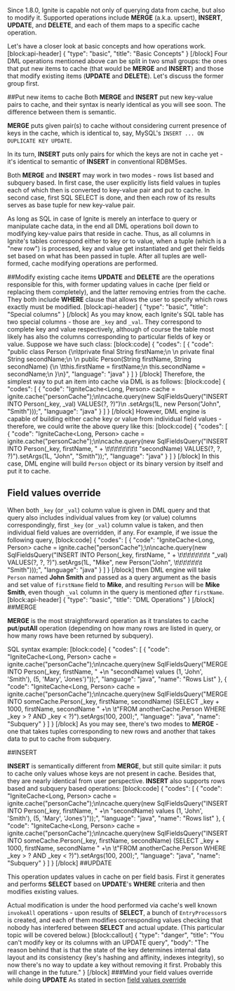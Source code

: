 Since 1.8.0, Ignite is capable not only of querying data from cache, but also to modify it. Supported operations include **MERGE** (a.k.a. upsert), **INSERT**, **UPDATE**, and **DELETE**, and each of them maps to a specific cache operation.

Let's have a closer look at basic concepts and how operations work.
[block:api-header]
{
  "type": "basic",
  "title": "Basic Concepts"
}
[/block]
Four DML operations mentioned above can be split in two small groups: the ones that put new items to cache (that would be **MERGE** and **INSERT**) and those that modify existing items (**UPDATE** and **DELETE**). Let's discuss the former group first.

##Put new items to cache
Both **MERGE** and **INSERT** put new key-value pairs to cache, and their syntax is nearly identical as you will see soon. The difference between them is semantic.

**MERGE** puts given pair(s) to cache without considering current presence of keys in the cache, which is identical to, say, MySQL's `INSERT ... ON DUPLICATE KEY UPDATE`.

In its turn, **INSERT** puts only pairs for which the keys are not in cache yet - it's identical to semantic of **INSERT** in conventional RDBMSes.

Both **MERGE** and **INSERT** may work in two modes - rows list based and subquery based. In first case, the user explicitly lists field values in tuples each of which then is converted to key-value pair and put to cache. In second case, first SQL SELECT is done, and then each row of its results serves as base tuple for new key-value pair.

As long as SQL in case of Ignite is merely an interface to query or manipulate cache data, in the end all DML operations boil down to modifying key-value pairs that reside in cache. Thus, as all columns in Ignite's tables correspond either to key or to value, when a tuple (which is a "new row") is processed, key and value get instantiated and get their fields set based on what has been passed in tuple. After all tuples are well-formed, cache modifying operations are performed.

##Modify existing cache items
**UPDATE** and **DELETE** are the operations responsible for this, with former updating values in cache (per field or replacing them completely), and the latter removing entries from the cache. They both include **WHERE** clause that allows the user to specify which rows exactly must be modified.
[block:api-header]
{
  "type": "basic",
  "title": "Special columns"
}
[/block]
As you may know, each Ignite's SQL table has two special columns - those are `_key` and `_val`. They correspond to complete key and value respectively, although of course the table most likely has also the columns corresponding to particular fields of key or value.
Suppose we have such class:
[block:code]
{
  "codes": [
    {
      "code": "public class Person {\n\tprivate final String firstName;\n  \n  private final String secondName;\n  \n  public Person(String firstName, String secondName) {\n  \tthis.firstName = firstName;\n    this.secondName = secondName;\n  }\n}",
      "language": "java"
    }
  ]
}
[/block]
Therefore, the simplest way to put an item into cache via DML is as follows:
[block:code]
{
  "codes": [
    {
      "code": "IgniteCache<Long, Person> cache = ignite.cache(\"personCache\");\n\ncache.query(new SqlFieldsQuery(\"INSERT INTO Person(_key, _val) VALUES(?, ?)\")\n         .setArgs(1L, new Person(\"John\", \"Smith\")));",
      "language": "java"
    }
  ]
}
[/block]
However, DML engine is capable of building either cache key or value from individual field values - therefore, we could write the above query like this:
[block:code]
{
  "codes": [
    {
      "code": "IgniteCache<Long, Person> cache = ignite.cache(\"personCache\");\n\ncache.query(new SqlFieldsQuery(\"INSERT INTO Person(_key, firstName, \" + \t\t\t\t\t\t\t\t \"secondName) VALUES(?, ?, ?)\").setArgs(1L, \"John\", \"Smith\"));",
      "language": "java"
    }
  ]
}
[/block]
In this case, DML engine will build `Person` object or its binary version by itself and put it to cache.

## Field values override
When both `_key` (or `_val`) column value is given in DML query and that query also includes individual values from key (or value) columns correspondingly, first `_key` (or `_val`) column value is taken, and then individual field values are overridden, if any. For example, if we issue the following query,
[block:code]
{
  "codes": [
    {
      "code": "IgniteCache<Long, Person> cache = ignite.cache(\"personCache\");\n\ncache.query(new SqlFieldsQuery(\"INSERT INTO Person(_key, firstName, \" + \t\t\t\t\t\t\t\t \"_val) VALUES(?, ?, ?)\").setArgs(1L, \"Mike\", new Person(\"John\",  \t\t\t\t\t\t\t \"Smith\")));",
      "language": "java"
    }
  ]
}
[/block]
then DML engine will take `Person` named **John Smith** and passed as a query argument as the basis and set value of `firstName` field to **Mike**, and resulting `Person` will be **Mike Smith**, even though `_val` column in the query is mentioned _after_ `firstName`.
[block:api-header]
{
  "type": "basic",
  "title": "DML Operations"
}
[/block]
##MERGE

**MERGE** is the most straightforward operation as it translates to cache **put**/**putAll** operation (depending on how many rows are listed in query, or how many rows have been returned by subquery).

SQL syntax example:
[block:code]
{
  "codes": [
    {
      "code": "IgniteCache<Long, Person> cache = ignite.cache(\"personCache\");\n\ncache.query(new SqlFieldsQuery(\"MERGE INTO Person(_key, firstName, \" +\n         \"secondName) values (1, 'John', 'Smith'), (5, 'Mary', 'Jones')\"));",
      "language": "java",
      "name": "Rows List"
    },
    {
      "code": "IgniteCache<Long, Person> cache = ignite.cache(\"personCache\");\n\ncache.query(new SqlFieldsQuery(\"MERGE INTO someCache.Person(_key, firstName, secondName) (SELECT _key + 1000, firstName, secondName \" +\n   \t\"FROM anotherCache.Person WHERE _key > ? AND _key < ?)\").setArgs(100, 200);",
      "language": "java",
      "name": "Subquery"
    }
  ]
}
[/block]
As you may see, there's two modes to **MERGE** - one that takes tuples corresponding to new rows and another that takes data to put to cache from subquery.

##INSERT

**INSERT** is semantically different from **MERGE**, but still quite similar: it puts to cache only values whose keys are not present in cache. Besides that, they are nearly identical from user perspective. **INSERT** also supports rows based and subquery based operations:
[block:code]
{
  "codes": [
    {
      "code": "IgniteCache<Long, Person> cache = ignite.cache(\"personCache\");\n\ncache.query(new SqlFieldsQuery(\"INSERT INTO Person(_key, firstName, \" +\n         \"secondName) values (1, 'John', 'Smith'), (5, 'Mary', 'Jones')\"));",
      "language": "java",
      "name": "Rows list"
    },
    {
      "code": "IgniteCache<Long, Person> cache = ignite.cache(\"personCache\");\n\ncache.query(new SqlFieldsQuery(\"INSERT INTO someCache.Person(_key, firstName, secondName) (SELECT _key + 1000, firstName, secondName \" +\n   \t\"FROM anotherCache.Person WHERE _key > ? AND _key < ?)\").setArgs(100, 200);",
      "language": "java",
      "name": "Subquery"
    }
  ]
}
[/block]
##UPDATE

This operation updates values in cache on per field basis. First it generates and performs **SELECT** based on **UPDATE**'s **WHERE** criteria and then modifies existing values.

Actual modification is under the hood performed via cache's well known `invokeAll` operations - upon results of **SELECT**, a bunch of `EntryProcessor`s is created, and each of them modifies corresponding values checking that nobody has interfered between **SELECT** and actual update. (This particular topic will be covered below.)
[block:callout]
{
  "type": "danger",
  "title": "You can't modify key or its columns with an UPDATE query",
  "body": "The reason behind that is that the state of the key determines internal data layout and its consistency (key's hashing and affinity, indexes integrity), so now there's no way to update a key without removing it first. Probably this will change in the future."
}
[/block]
###Mind your field values override while doing **UPDATE**
As stated in section [field values override](#section-field-values-override)